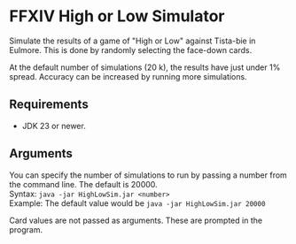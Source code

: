 # FFXIV High or Low Simulator
Simulate the results of a game of "High or Low" against Tista-bie in Eulmore. This is done by randomly selecting the face-down cards. 

At the default number of simulations (20 k), the results have just under 1% spread. Accuracy can be increased by running more simulations.

## Requirements
- JDK 23 or newer.

## Arguments
You can specify the number of simulations to run by passing a number from the command line. The default is 20000.\
Syntax: `java -jar HighLowSim.jar <number>` \
Example: The default value would be `java -jar HighLowSim.jar 20000` 

Card values are not passed as arguments. These are prompted in the program.
